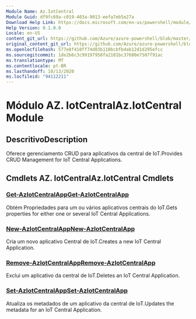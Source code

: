 ```yaml
---
Module Name: Az.IotCentral
Module Guid: df9fc69a-c019-403a-9013-eefa7eb5e27a
Download Help Link: https://docs.microsoft.com/en-us/powershell/module/az.iotcentral
Help Version: 0.1.0.0
Locale: en-US
content_git_url: https://github.com/Azure/azure-powershell/blob/master/src/IotCentral/IotCentral/help/Az.IotCentral.md
original_content_git_url: https://github.com/Azure/azure-powershell/blob/master/src/IotCentral/IotCentral/help/Az.IotCentral.md
ms.openlocfilehash: 577e8f418ff74d83b110bcbfb4ab12d1d295efcc
ms.sourcegitcommit: 1de2b6c3c99197958fa2101bc37680e7507f91ac
ms.translationtype: MT
ms.contentlocale: pt-BR
ms.lasthandoff: 10/13/2020
ms.locfileid: "94112211"
---
```

# <span data-ttu-id="ca915-101">Módulo AZ. IotCentral</span><span class="sxs-lookup"><span data-stu-id="ca915-101">Az.IotCentral Module</span></span>
## <span data-ttu-id="ca915-102">Descritivo</span><span class="sxs-lookup"><span data-stu-id="ca915-102">Description</span></span>
<span data-ttu-id="ca915-103">Oferece gerenciamento CRUD para aplicativos da central de IoT.</span><span class="sxs-lookup"><span data-stu-id="ca915-103">Provides CRUD Management for IoT Central Applications.</span></span>

## <span data-ttu-id="ca915-104">Cmdlets AZ. IotCentral</span><span class="sxs-lookup"><span data-stu-id="ca915-104">Az.IotCentral Cmdlets</span></span>
### [<span data-ttu-id="ca915-105">Get-AzIotCentralApp</span><span class="sxs-lookup"><span data-stu-id="ca915-105">Get-AzIotCentralApp</span></span>](Get-AzIotCentralApp.md)
<span data-ttu-id="ca915-106">Obtém Propriedades para um ou vários aplicativos centrais do IoT.</span><span class="sxs-lookup"><span data-stu-id="ca915-106">Gets properties for either one or several IoT Central Applications.</span></span>

### [<span data-ttu-id="ca915-107">New-AzIotCentralApp</span><span class="sxs-lookup"><span data-stu-id="ca915-107">New-AzIotCentralApp</span></span>](New-AzIotCentralApp.md)
<span data-ttu-id="ca915-108">Cria um novo aplicativo Central de IoT.</span><span class="sxs-lookup"><span data-stu-id="ca915-108">Creates a new IoT Central Application.</span></span>

### [<span data-ttu-id="ca915-109">Remove-AzIotCentralApp</span><span class="sxs-lookup"><span data-stu-id="ca915-109">Remove-AzIotCentralApp</span></span>](Remove-AzIotCentralApp.md)
<span data-ttu-id="ca915-110">Exclui um aplicativo da central de IoT.</span><span class="sxs-lookup"><span data-stu-id="ca915-110">Deletes an IoT Central Application.</span></span>

### [<span data-ttu-id="ca915-111">Set-AzIotCentralApp</span><span class="sxs-lookup"><span data-stu-id="ca915-111">Set-AzIotCentralApp</span></span>](Set-AzIotCentralApp.md)
<span data-ttu-id="ca915-112">Atualiza os metadados de um aplicativo da central de IoT.</span><span class="sxs-lookup"><span data-stu-id="ca915-112">Updates the metadata for an IoT Central Application.</span></span>

